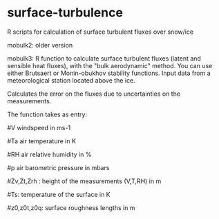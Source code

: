 # surface-turbulence
R scripts for calculation of surface turbulent fluxes over snow/ice

mobulk2: older version 

mobulk3: R function to calculate surface turbulent fluxes (latent and sensible heat fluxes), with the "bulk aerodynamic" method. You can use either Brutsaert or Monin-obukhov stability functions.
Input data from a meteorological station located above the ice.

Calculates the error on the fluxes due to uncertainties on the measurements.

The function takes as entry:

#V windspeed in ms-1

#Ta air temperature in K

#RH air relative humidity in %

#p air barometric pressure in mbars

#Zv,Zt,Zrh : height of the measurements (V,T,RH) in m 

#Ts: temperature of the surface in K

#z0,z0t,z0q: surface roughness lengths in m
